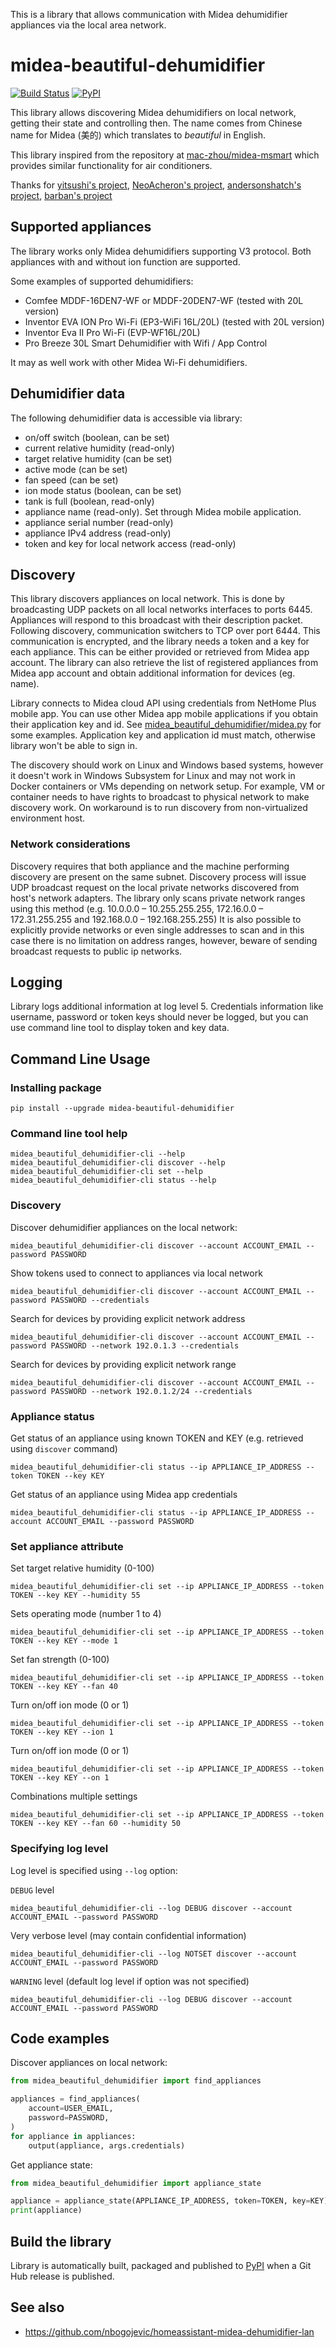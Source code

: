 This is a library that allows communication with Midea dehumidifier appliances via the local area network.

# midea-beautiful-dehumidifier
[![Build Status](https://github.com/nbogojevic/midea-beautiful-dehumidifier/actions/workflows/python-publish.yml/badge.svg)](https://github.com/nbogojevic/midea-beautiful-dehumidifier/actions/workflows/python-publish.yml)
[![PyPI](https://img.shields.io/pypi/v/midea_beautiful_dehumidifier.svg?maxAge=3600)](https://pypi.org/project/midea_beautiful_dehumidifier/)

This library allows discovering Midea dehumidifiers on local network, getting their state and controlling then. The name comes from Chinese name for Midea (美的) which translates to _beautiful_ in English. 

This library inspired from the repository at [mac-zhou/midea-msmart](https://github.com/mac-zhou/midea-msmart) which provides similar functionality for air conditioners.


Thanks for [yitsushi's project](https://github.com/yitsushi/midea-air-condition), [NeoAcheron's project](https://github.com/NeoAcheron/midea-ac-py), [andersonshatch's project](https://github.com/andersonshatch/midea-ac-py), [barban's project](https://github.com/barban-dev/midea_inventor_dehumidifier)


## Supported appliances

The library works only Midea dehumidifiers supporting V3 protocol. Both appliances with and without ion function are supported.

Some examples of supported dehumidifiers:

* Comfee MDDF-16DEN7-WF or MDDF-20DEN7-WF (tested with 20L version)
* Inventor EVA ΙΟΝ Pro Wi-Fi (EP3-WiFi 16L/20L) (tested with 20L version)
* Inventor Eva II Pro Wi-Fi (EVP-WF16L/20L)
* Pro Breeze 30L Smart Dehumidifier with Wifi / App Control

It may as well work with other Midea Wi-Fi dehumidifiers.

## Dehumidifier data

The following dehumidifier data is accessible via library: 

* on/off switch (boolean, can be set)
* current relative humidity (read-only)
* target relative humidity (can be set)
* active mode (can be set)
* fan speed (can be set)
* ion mode status (boolean, can be set)
* tank is full (boolean, read-only)
* appliance name (read-only). Set through Midea mobile application.
* appliance serial number (read-only) 
* appliance IPv4 address (read-only)
* token and key for local network access (read-only)


## Discovery

This library discovers appliances on local network. This is done by broadcasting UDP packets on all local networks interfaces to ports 6445. Appliances will respond to this broadcast with their description packet. Following discovery, communication switchers to TCP over port 6444. This communication is encrypted, and the library needs a token and a key for each appliance. This can be either provided or retrieved from Midea app account. The library can also retrieve the list of registered appliances from Midea app account and obtain additional information for devices (eg. name). 

Library connects to Midea cloud API using credentials from NetHome Plus mobile app. You can use other Midea app mobile applications if you obtain their application key and id. See [midea_beautiful_dehumidifier/midea.py](midea_beautiful_dehumidifier/midea.py) for some examples. Application key and application id must match, otherwise library won't be able to sign in.

The discovery should work on Linux and Windows based systems, however it doesn't work in Windows Subsystem for Linux and may not work in Docker containers or VMs depending on network setup. For example, VM or container needs to have rights to broadcast to physical network to make discovery work. On workaround is to run discovery from non-virtualized environment host. 

### Network considerations

Discovery requires that both appliance and the machine performing discovery are present on the same subnet. Discovery process will issue UDP broadcast request on the local private networks discovered from host's network adapters. The library only scans private network ranges using this method (e.g. 10.0.0.0 – 10.255.255.255, 	172.16.0.0 – 172.31.255.255 and 192.168.0.0 – 192.168.255.255) It is also possible to explicitly provide networks or even single addresses to scan and in this case there is no limitation on address ranges, however, beware of sending broadcast requests to public ip networks.


## Logging

Library logs additional information at log level 5. Credentials information like username, password or token keys should never be logged, but you can use command line tool to display token and key data. 


## Command Line Usage

### Installing package

```shell
pip install --upgrade midea-beautiful-dehumidifier
```

### Command line tool help

```shell
midea_beautiful_dehumidifier-cli --help
midea_beautiful_dehumidifier-cli discover --help
midea_beautiful_dehumidifier-cli set --help
midea_beautiful_dehumidifier-cli status --help
```

### Discovery

Discover dehumidifier appliances on the local network:

```shell
midea_beautiful_dehumidifier-cli discover --account ACCOUNT_EMAIL --password PASSWORD
```

Show tokens used to connect to appliances via local network
```shell
midea_beautiful_dehumidifier-cli discover --account ACCOUNT_EMAIL --password PASSWORD --credentials
```

Search for devices by providing explicit network address

```shell
midea_beautiful_dehumidifier-cli discover --account ACCOUNT_EMAIL --password PASSWORD --network 192.0.1.3 --credentials
```

Search for devices by providing explicit network range

```shell
midea_beautiful_dehumidifier-cli discover --account ACCOUNT_EMAIL --password PASSWORD --network 192.0.1.2/24 --credentials
```

### Appliance status

Get status of an appliance using known TOKEN and KEY (e.g. retrieved using `discover` command)

```shell
midea_beautiful_dehumidifier-cli status --ip APPLIANCE_IP_ADDRESS --token TOKEN --key KEY
```

Get status of an appliance using Midea app credentials

```shell
midea_beautiful_dehumidifier-cli status --ip APPLIANCE_IP_ADDRESS --account ACCOUNT_EMAIL --password PASSWORD
```

### Set appliance attribute

Set target relative humidity (0-100)

```shell
midea_beautiful_dehumidifier-cli set --ip APPLIANCE_IP_ADDRESS --token TOKEN --key KEY --humidity 55
```
Sets operating mode (number 1 to 4)
```shell
midea_beautiful_dehumidifier-cli set --ip APPLIANCE_IP_ADDRESS --token TOKEN --key KEY --mode 1
```
Set fan strength (0-100)
```shell
midea_beautiful_dehumidifier-cli set --ip APPLIANCE_IP_ADDRESS --token TOKEN --key KEY --fan 40
```
Turn on/off ion mode (0 or 1)
```shell
midea_beautiful_dehumidifier-cli set --ip APPLIANCE_IP_ADDRESS --token TOKEN --key KEY --ion 1
```
Turn on/off ion mode (0 or 1)
```shell
midea_beautiful_dehumidifier-cli set --ip APPLIANCE_IP_ADDRESS --token TOKEN --key KEY --on 1
```
Combinations multiple settings
```shell
midea_beautiful_dehumidifier-cli set --ip APPLIANCE_IP_ADDRESS --token TOKEN --key KEY --fan 60 --humidity 50
```

### Specifying log level

Log level is specified using `--log` option:

`DEBUG` level

```shell
midea_beautiful_dehumidifier-cli --log DEBUG discover --account ACCOUNT_EMAIL --password PASSWORD
```
Very verbose level (may contain confidential information)
```shell
midea_beautiful_dehumidifier-cli --log NOTSET discover --account ACCOUNT_EMAIL --password PASSWORD
```
`WARNING` level (default log level if option was not specified)
```shell
midea_beautiful_dehumidifier-cli --log DEBUG discover --account ACCOUNT_EMAIL --password PASSWORD
```

## Code examples

Discover appliances on local network:

```python
from midea_beautiful_dehumidifier import find_appliances

appliances = find_appliances(
    account=USER_EMAIL,
    password=PASSWORD,
)
for appliance in appliances:
    output(appliance, args.credentials)
```

Get appliance state:

```python
from midea_beautiful_dehumidifier import appliance_state

appliance = appliance_state(APPLIANCE_IP_ADDRESS, token=TOKEN, key=KEY)
print(appliance)
```

## Build the library

Library is automatically built, packaged and published to [PyPI](https://pypi.org/project/midea-beautiful-dehumidifier/) when a Git Hub release is published.

## See also

* https://github.com/nbogojevic/homeassistant-midea-dehumidifier-lan